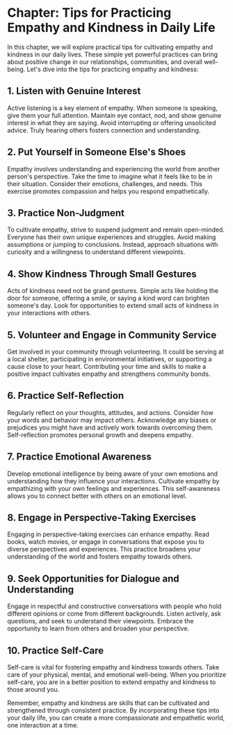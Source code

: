 Chapter: Tips for Practicing Empathy and Kindness in Daily Life
===============================================================

In this chapter, we will explore practical tips for cultivating empathy and kindness in our daily lives. These simple yet powerful practices can bring about positive change in our relationships, communities, and overall well-being. Let's dive into the tips for practicing empathy and kindness:

**1. Listen with Genuine Interest**
-----------------------------------

Active listening is a key element of empathy. When someone is speaking, give them your full attention. Maintain eye contact, nod, and show genuine interest in what they are saying. Avoid interrupting or offering unsolicited advice. Truly hearing others fosters connection and understanding.

**2. Put Yourself in Someone Else's Shoes**
-------------------------------------------

Empathy involves understanding and experiencing the world from another person's perspective. Take the time to imagine what it feels like to be in their situation. Consider their emotions, challenges, and needs. This exercise promotes compassion and helps you respond empathetically.

**3. Practice Non-Judgment**
----------------------------

To cultivate empathy, strive to suspend judgment and remain open-minded. Everyone has their own unique experiences and struggles. Avoid making assumptions or jumping to conclusions. Instead, approach situations with curiosity and a willingness to understand different viewpoints.

**4. Show Kindness Through Small Gestures**
-------------------------------------------

Acts of kindness need not be grand gestures. Simple acts like holding the door for someone, offering a smile, or saying a kind word can brighten someone's day. Look for opportunities to extend small acts of kindness in your interactions with others.

**5. Volunteer and Engage in Community Service**
------------------------------------------------

Get involved in your community through volunteering. It could be serving at a local shelter, participating in environmental initiatives, or supporting a cause close to your heart. Contributing your time and skills to make a positive impact cultivates empathy and strengthens community bonds.

**6. Practice Self-Reflection**
-------------------------------

Regularly reflect on your thoughts, attitudes, and actions. Consider how your words and behavior may impact others. Acknowledge any biases or prejudices you might have and actively work towards overcoming them. Self-reflection promotes personal growth and deepens empathy.

**7. Practice Emotional Awareness**
-----------------------------------

Develop emotional intelligence by being aware of your own emotions and understanding how they influence your interactions. Cultivate empathy by empathizing with your own feelings and experiences. This self-awareness allows you to connect better with others on an emotional level.

**8. Engage in Perspective-Taking Exercises**
---------------------------------------------

Engaging in perspective-taking exercises can enhance empathy. Read books, watch movies, or engage in conversations that expose you to diverse perspectives and experiences. This practice broadens your understanding of the world and fosters empathy towards others.

**9. Seek Opportunities for Dialogue and Understanding**
--------------------------------------------------------

Engage in respectful and constructive conversations with people who hold different opinions or come from different backgrounds. Listen actively, ask questions, and seek to understand their viewpoints. Embrace the opportunity to learn from others and broaden your perspective.

**10. Practice Self-Care**
--------------------------

Self-care is vital for fostering empathy and kindness towards others. Take care of your physical, mental, and emotional well-being. When you prioritize self-care, you are in a better position to extend empathy and kindness to those around you.

Remember, empathy and kindness are skills that can be cultivated and strengthened through consistent practice. By incorporating these tips into your daily life, you can create a more compassionate and empathetic world, one interaction at a time.
